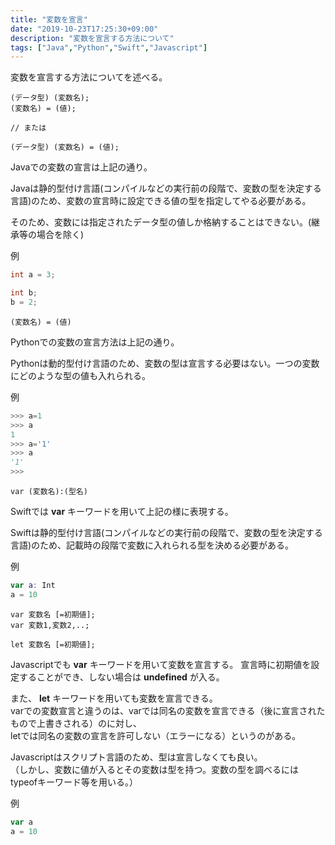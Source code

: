 ```yaml
---
title: "変数を宣言"
date: "2019-10-23T17:25:30+09:00"
description: "変数を宣言する方法について"
tags: ["Java","Python","Swift","Javascript"]
---
```


変数を宣言する方法についてを述べる。

<div class="note_content_by_programming_language" id="note_content_Java">

```
(データ型) (変数名);
(変数名) = (値);

// または

(データ型) (変数名) = (値);
```

Javaでの変数の宣言は上記の通り。

Javaは静的型付け言語(コンパイルなどの実行前の段階で、変数の型を決定する言語)のため、変数の宣言時に設定できる値の型を指定してやる必要がある。

そのため、変数には指定されたデータ型の値しか格納することはできない。(継承等の場合を除く)


例

```java
int a = 3;

int b;
b = 2;
```

</div>
<div class="note_content_by_programming_language" id="note_content_Python">

```
(変数名) = (値)
```

Pythonでの変数の宣言方法は上記の通り。

Pythonは動的型付け言語のため、変数の型は宣言する必要はない。一つの変数にどのような型の値も入れられる。

例

```python
>>> a=1
>>> a
1
>>> a='1'
>>> a
'1'
>>> 
```

</div>
<div class="note_content_by_programming_language" id="note_content_Swift">

```
var (変数名):(型名)
```

Swiftでは **var** キーワードを用いて上記の様に表現する。

Swiftは静的型付け言語(コンパイルなどの実行前の段階で、変数の型を決定する言語)のため、記載時の段階で変数に入れられる型を決める必要がある。

例

```swift
var a: Int
a = 10
```

</div>
<div class="note_content_by_programming_language" id="note_content_Javascript">

```
var 変数名 [=初期値];
var 変数1,変数2,..;

let 変数名 [=初期値];
```

Javascriptでも **var** キーワードを用いて変数を宣言する。
宣言時に初期値を設定することができ、しない場合は **undefined** が入る。

また、 **let** キーワードを用いても変数を宣言できる。    
varでの変数宣言と違うのは、varでは同名の変数を宣言できる（後に宣言されたもので上書きされる）のに対し、   
letでは同名の変数の宣言を許可しない（エラーになる）というのがある。

Javascriptはスクリプト言語のため、型は宣言しなくても良い。   
（しかし、変数に値が入るとその変数は型を持つ。変数の型を調べるにはtypeofキーワード等を用いる。）

例

```Javascript
var a
a = 10
```

</div>
